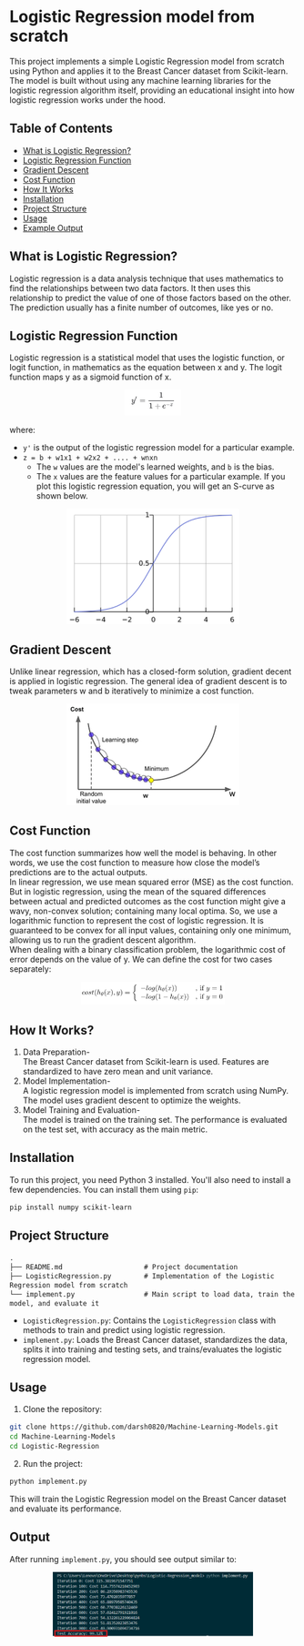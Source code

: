 # **Logistic Regression model from scratch**
This project implements a simple Logistic Regression model from scratch using Python and applies it to the Breast Cancer dataset from Scikit-learn. The model is built without using any machine learning libraries for the logistic regression algorithm itself, providing an educational insight into how logistic regression works under the hood.

## **Table of Contents**
- [What is Logistic Regression?](#what-is-logistic-regression)
- [Logistic Regression Function](#logistic-regression-function)
- [Gradient Descent](#gradient-descent)
- [Cost Function](#cost-function)
- [How It Works](#how-it-works)
- [Installation](#installation)
- [Project Structure](#project-structure)
- [Usage](#usage)
- [Example Output](#example-output)

## **What is Logistic Regression?**
Logistic regression is a data analysis technique that uses mathematics to find the relationships between two data factors. It then uses this relationship to predict the value of one of those factors based on the other. The prediction usually has a finite number of outcomes, like yes or no.

## **Logistic Regression Function**
Logistic regression is a statistical model that uses the logistic function, or logit function, in mathematics as the equation between x and y. The logit function maps y as a sigmoid function of x.
<div align="center">
	<img width = "20%" src="log_reg/log-reg-fnc.png">
</div>
<!-- ![log-reg-fnc](log_reg/log-reg-fnc.png) -->

where:
- `y'` is the output of the logistic regression model for a particular example.
- `z = b + w1x1 + w2x2 + .... + wnxn`
    - The `w` values are the model's learned weights, and `b` is the bias.
    - The `x` values are the feature values for a particular example.
If you plot this logistic regression equation, you will get an S-curve as shown below.
<div align="center">
	<img width = "60%" src="log_reg/log-reg-graph.png">
</div>
<!-- ![log-reg-graph](log_reg/log-reg-graph.png) -->

## **Gradient Descent**
Unlike linear regression, which has a closed-form solution, gradient decent is applied in logistic regression. The general idea of gradient descent is to tweak parameters w and b iteratively to minimize a cost function.
<div align="center">
	<img width = "60%" src="log_reg/grad_desc.png">
</div>
<!-- ![log-reg-graph](log_reg/grad_desc.png) -->

## **Cost Function**
The cost function summarizes how well the model is behaving. In other words, we use the cost function to measure how close the model’s predictions are to the actual outputs.<br>
In linear regression, we use mean squared error (MSE) as the cost function. But in logistic regression, using the mean of the squared differences between actual and predicted outcomes as the cost function might give a wavy, non-convex solution; containing many local optima.
So, we use a logarithmic function to represent the cost of logistic regression. It is guaranteed to be convex for all input values, containing only one minimum, allowing us to run the gradient descent algorithm.<br>
When dealing with a binary classification problem, the logarithmic cost of error depends on the value of y. We can define the cost for two cases separately:
<div align="center">
	<img width = "50%" src="log_reg/cost-fnc.png">
</div>
<!-- ![Cost function](log_reg/cost-fnc.png) -->

## **How It Works?**
1. Data Preparation-  
The Breast Cancer dataset from Scikit-learn is used. Features are standardized to have zero mean and unit variance.
2. Model Implementation-  
A logistic regression model is implemented from scratch using NumPy.
The model uses gradient descent to optimize the weights.
3. Model Training and Evaluation-  
The model is trained on the training set.
The performance is evaluated on the test set, with accuracy as the main metric.

## **Installation**
To run this project, you need Python 3 installed. You'll also need to install a few dependencies. You can install them using `pip`:

```bash
pip install numpy scikit-learn
```

## **Project Structure**
```
.
├── README.md                    # Project documentation
├── LogisticRegression.py        # Implementation of the Logistic Regression model from scratch
└── implement.py                 # Main script to load data, train the model, and evaluate it
```
- `LogisticRegression.py`: Contains the `LogisticRegression` class with methods to train and predict using logistic regression.
- `implement.py`: Loads the Breast Cancer dataset, standardizes the data, splits it into training and testing sets, and trains/evaluates the logistic regression model.

## **Usage**
1. Clone the repository:
```bash
git clone https://github.com/darsh0820/Machine-Learning-Models.git
cd Machine-Learning-Models
cd Logistic-Regression
```

2. Run the project:
```bash
python implement.py
```
This will train the Logistic Regression model on the Breast Cancer dataset and evaluate its performance.

## **Output**
After running `implement.py`, you should see output similar to:<br>
<div align="center">
	<img width = "70%" src="output.png">
</div>
<!-- ![Output](output.png) -->
